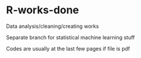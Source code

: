 # R-works-done
Data analysis/cleaning/creating works

Separate branch for statistical machine learning stuff

Codes are usually at the last few pages if file is pdf
